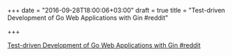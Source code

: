 +++
date = "2016-09-28T18:00:06+03:00"
draft = true
title = "Test-driven Development of Go Web Applications with Gin  #reddit"

+++

<p><a href="https://t.co/qc5Uo3FfGm">Test-driven Development of Go Web Applications with Gin  #reddit</a></p>
